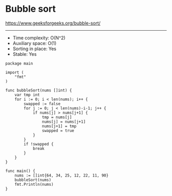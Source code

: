 <!--
{
  "type": "learn",
  "tags": ["algorithm"]
}
-->
# Bubble sort
https://www.geeksforgeeks.org/bubble-sort/

---

- Time complexity: O(N^2)
- Auxiliary space: O(1)
- Sorting in place: Yes
- Stable: Yes

```
package main

import (
	"fmt"
)

func bubbleSort(nums []int) {
	var tmp int
	for i := 0; i < len(nums); i++ {
		swapped := false
		for j := 0; j < len(nums)-i-1; j++ {
			if nums[j] > nums[j+1] {
				tmp = nums[j]
				nums[j] = nums[j+1]
				nums[j+1] = tmp
				swapped = true
			}
		}
		if !swapped {
			break
		}
	}
}

func main() {
	nums := []int{64, 34, 25, 12, 22, 11, 90}
	bubbleSort(nums)
	fmt.Println(nums)
}
```
